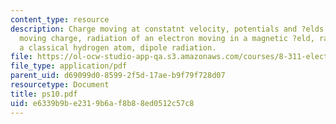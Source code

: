 ```yaml
---
content_type: resource
description: Charge moving at constatnt velocity, potentials and ?elds of an arbitrarily
  moving charge, radiation of an electron moving in a magnetic ?eld, radiation of
  a classical hydrogen atom, dipole radiation.
file: https://ol-ocw-studio-app-qa.s3.amazonaws.com/courses/8-311-electromagnetic-theory-spring-2004/e6339b9be2319b6af8b88ed0512c57c8_ps10.pdf
file_type: application/pdf
parent_uid: d69099d0-8599-2f5d-17ae-b9f79f728d07
resourcetype: Document
title: ps10.pdf
uid: e6339b9b-e231-9b6a-f8b8-8ed0512c57c8
---
```

